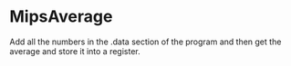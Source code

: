 # MipsAverage
Add all the numbers in the .data section of the program and then get the average and store it into a register.
